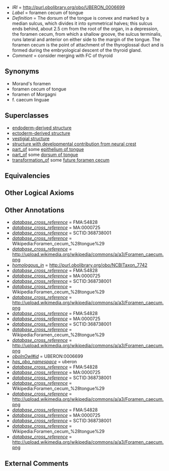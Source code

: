 * *IRI* = http://purl.obolibrary.org/obo/UBERON_0006699
 * *Label* = foramen cecum of tongue
 * *Definition* = The dorsum of the tongue is convex and marked by a median sulcus, which divides it into symmetrical halves; this sulcus ends behind, about 2.5 cm from the root of the organ, in a depression, the foramen cecum, from which a shallow groove, the sulcus terminalis, runs lateral and anterior on either side to the margin of the tongue. The foramen cecum is the point of attachment of the thyroglossal duct and is formed during the embryological descent of the thyroid gland.
 * *Comment* = consider merging with FC of thyroid

## Synonyms

 * Morand's foramen
 * foramen cecum of tongue
 * foramen of Morgagni
 * f. caecum linguae

## Superclasses

 * [endoderm-derived structure](../../UBERON/19/UBERON_0004119.md)
 * [ectoderm-derived structure](../../UBERON/21/UBERON_0004121.md)
 * [vestigial structure](../../UBERON/60/UBERON_0005160.md)
 * [structure with developmental contribution from neural crest](../../UBERON/14/UBERON_0010314.md)
 * [part_of](../../BFO/50/BFO_0000050.md) some [epithelium of tongue](../../UBERON/57/UBERON_0003357.md)
 * [part_of](../../BFO/50/BFO_0000050.md) some [dorsum of tongue](../../UBERON/71/UBERON_0009471.md)
 * [transformation_of](../../SIO/57/SIO_000657.md) some [future foramen cecum](../../UBERON/61/UBERON_0001761.md)

## Equivalencies


## Other Logical Axioms


## Other Annotations

 * *[database_cross_reference](../../ef/oboInOwl#hasDbXref.md)* = FMA:54828
 * *[database_cross_reference](../../ef/oboInOwl#hasDbXref.md)* = MA:0000725
 * *[database_cross_reference](../../ef/oboInOwl#hasDbXref.md)* = SCTID:368738001
 * *[database_cross_reference](../../ef/oboInOwl#hasDbXref.md)* = Wikipedia:Foramen_cecum_%28tongue%29
 * *[database_cross_reference](../../ef/oboInOwl#hasDbXref.md)* = http://upload.wikimedia.org/wikipedia/commons/a/a3/Foramen_caecum.png
 * *[homologous_in](../../core#homologous/in/core#homologous_in.md)* = http://purl.obolibrary.org/obo/NCBITaxon_7742
 * *[database_cross_reference](../../ef/oboInOwl#hasDbXref.md)* = FMA:54828
 * *[database_cross_reference](../../ef/oboInOwl#hasDbXref.md)* = MA:0000725
 * *[database_cross_reference](../../ef/oboInOwl#hasDbXref.md)* = SCTID:368738001
 * *[database_cross_reference](../../ef/oboInOwl#hasDbXref.md)* = Wikipedia:Foramen_cecum_%28tongue%29
 * *[database_cross_reference](../../ef/oboInOwl#hasDbXref.md)* = http://upload.wikimedia.org/wikipedia/commons/a/a3/Foramen_caecum.png
 * *[database_cross_reference](../../ef/oboInOwl#hasDbXref.md)* = FMA:54828
 * *[database_cross_reference](../../ef/oboInOwl#hasDbXref.md)* = MA:0000725
 * *[database_cross_reference](../../ef/oboInOwl#hasDbXref.md)* = SCTID:368738001
 * *[database_cross_reference](../../ef/oboInOwl#hasDbXref.md)* = Wikipedia:Foramen_cecum_%28tongue%29
 * *[database_cross_reference](../../ef/oboInOwl#hasDbXref.md)* = http://upload.wikimedia.org/wikipedia/commons/a/a3/Foramen_caecum.png
 * *[oboInOwl#id](../../id/oboInOwl#id.md)* = UBERON:0006699
 * *[has_obo_namespace](../../ce/oboInOwl#hasOBONamespace.md)* = uberon
 * *[database_cross_reference](../../ef/oboInOwl#hasDbXref.md)* = FMA:54828
 * *[database_cross_reference](../../ef/oboInOwl#hasDbXref.md)* = MA:0000725
 * *[database_cross_reference](../../ef/oboInOwl#hasDbXref.md)* = SCTID:368738001
 * *[database_cross_reference](../../ef/oboInOwl#hasDbXref.md)* = Wikipedia:Foramen_cecum_%28tongue%29
 * *[database_cross_reference](../../ef/oboInOwl#hasDbXref.md)* = http://upload.wikimedia.org/wikipedia/commons/a/a3/Foramen_caecum.png
 * *[database_cross_reference](../../ef/oboInOwl#hasDbXref.md)* = FMA:54828
 * *[database_cross_reference](../../ef/oboInOwl#hasDbXref.md)* = MA:0000725
 * *[database_cross_reference](../../ef/oboInOwl#hasDbXref.md)* = SCTID:368738001
 * *[database_cross_reference](../../ef/oboInOwl#hasDbXref.md)* = Wikipedia:Foramen_cecum_%28tongue%29
 * *[database_cross_reference](../../ef/oboInOwl#hasDbXref.md)* = http://upload.wikimedia.org/wikipedia/commons/a/a3/Foramen_caecum.png

## External Comments

